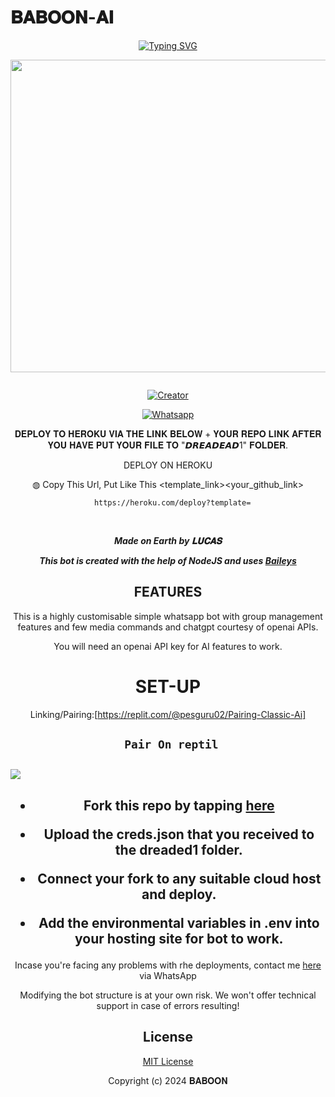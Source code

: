 # 𝐁𝐀𝐁𝐎𝐎𝐍-𝐀𝐈
<div align="center">
<a href="https://git.io/typing-svg"><img src="https://readme-typing-svg.demolab.com?font=Black+Ops+One&size=50&pause=1000&color=1BAFBAFF&center=true&width=910&height=100&lines=𝐁𝐀𝐁𝐎𝐎𝐍-𝐀𝐈;WHATSAPP+BOT;CREATED+BY+𝐿𝑢𝑐𝑎𝑠" alt="Typing SVG" /></a>
  </p>
  
<p align="center">
<img src="https://telegra.ph/file/59057ca1de3dee3a8af5d.jpg" width="650" height="500"/>
</p>
<p align="center">
  <a href="#"><img src="http://readme-typing-svg.herokuapp.com?color=d1fa02&center=true&vCenter=true&multiline=false&lines=𝐵𝐴𝐵𝑂𝑂𝑁+WHATSAPP+BOT" alt="">
</p>
<p align="center">
<a href="#"><img title="Creator" src="https://img.shields.io/badge/Creator-𝐁𝐀𝐁𝐎𝐎𝐍_𝐋𝐔𝐂𝐀𝐒-red.svg?style=for-the-badge&logo=github"></a>
</p>
<p align="center">
<a href="'https://wa.me/+254741188211yoh+𝐁𝐚𝐛𝐨𝐨𝐧⸼ +nishow+venye+nitadeploy+baboon-ai'"><img title="Whatsapp" src="'https://wa.me/254741188211yoh+𝐁𝐚𝐛𝐨𝐨𝐧⸼ +nishow+venye+nitadeploy+baboon'?color=green&style=flat-square"></a>
  


</p>
 
 𝐃𝐄𝐏𝐋𝐎𝐘 𝐓𝐎 𝐇𝐄𝐑𝐎𝐊𝐔 𝐕𝐈𝐀 𝐓𝐇𝐄 𝐋𝐈𝐍𝐊 𝐁𝐄𝐋𝐎𝐖 + 𝐘𝐎𝐔𝐑 𝐑𝐄𝐏𝐎 𝐋𝐈𝐍𝐊 𝐀𝐅𝐓𝐄𝐑 𝐘𝐎𝐔 𝐇𝐀𝐕𝐄 𝐏𝐔𝐓 𝐘𝐎𝐔𝐑 𝐅𝐈𝐋𝐄 𝐓𝐎 "𝘿𝙍𝙀𝘼𝘿𝙀𝘼𝘿1" 𝐅𝐎𝐋𝐃𝐄𝐑.

DEPLOY ON HEROKU<br>

◍ Copy This Url, Put Like This <template_link><your_github_link>

      https://heroku.com/deploy?template=

  <br>
  

***Made on Earth by 𝐋𝐔𝐂𝐀𝐒***


***This bot is created with the help of NodeJS and uses [Baileys](https://github.com/adiwajshing/Baileys)***

## FEATURES
This is a highly customisable simple whatsapp bot with group management features and few media commands and chatgpt courtesy of openai APIs.

You will need an openai API key for AI features to work.

# SET-UP

Linking/Pairing:[https://replit.com/@pesguru02/Pairing-Classic-Ai]


## ` Pair On reptil`
<h2 align="left">  <a href="[https://replit.com/@pesguru02/Pairing-Classic-Ai](https://replit.com/@pesguru02/Pairing-Classic-Ai)"><img src="https://repl.it/badge/github/quiec/whatsasena" /> 
</a>
</h2>



    
<h2 align="center">   



    
<h2 align="center">   

- Fork this repo by tapping  [here](https://github.com/Samue-l1/Black-Mamba-Ai/fork)


- Upload the creds.json that you received to the dreaded1 folder.

- Connect your fork to any suitable cloud host and deploy.

- Add the environmental variables in .env into your hosting site for bot to work.
</h2>
 
     

    
 



Incase you're facing any problems with rhe deployments, contact me  [here](https://wa.me/254741188211) via WhatsApp 

Modifying the bot structure is at your own risk. We won't offer technical support in case of errors resulting!


## License

[MIT License](https://github.com/Samue-l1/Black-Mamba-Ai/blob/main/LICENSE)

Copyright (c) 2024  𝐁𝐀𝐁𝐎𝐎𝐍

